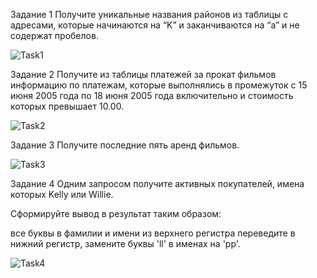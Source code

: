 Задание 1
Получите уникальные названия районов из таблицы с адресами, которые начинаются на “K” и заканчиваются на “a” и не содержат пробелов.

![Task1](https://github.com/DmitriyKly/HW_DevOps_Netology/blob/main/Disaster%20recovery%20%D0%B8%20Keepalived/Screen/Task1.png)

Задание 2
Получите из таблицы платежей за прокат фильмов информацию по платежам, которые выполнялись в промежуток с 15 июня 2005 года по 18 июня 2005 года включительно и стоимость которых превышает 10.00.

![Task2](https://github.com/DmitriyKly/HW_DevOps_Netology/blob/main/Disaster%20recovery%20%D0%B8%20Keepalived/Screen/Task2.png)

Задание 3
Получите последние пять аренд фильмов.

![Task3](https://github.com/DmitriyKly/HW_DevOps_Netology/blob/main/Disaster%20recovery%20%D0%B8%20Keepalived/Screen/Task3.png)

Задание 4
Одним запросом получите активных покупателей, имена которых Kelly или Willie.

Сформируйте вывод в результат таким образом:

все буквы в фамилии и имени из верхнего регистра переведите в нижний регистр,
замените буквы 'll' в именах на 'pp'.

![Task4](https://github.com/DmitriyKly/HW_DevOps_Netology/blob/main/Disaster%20recovery%20%D0%B8%20Keepalived/Screen/Task4.png)